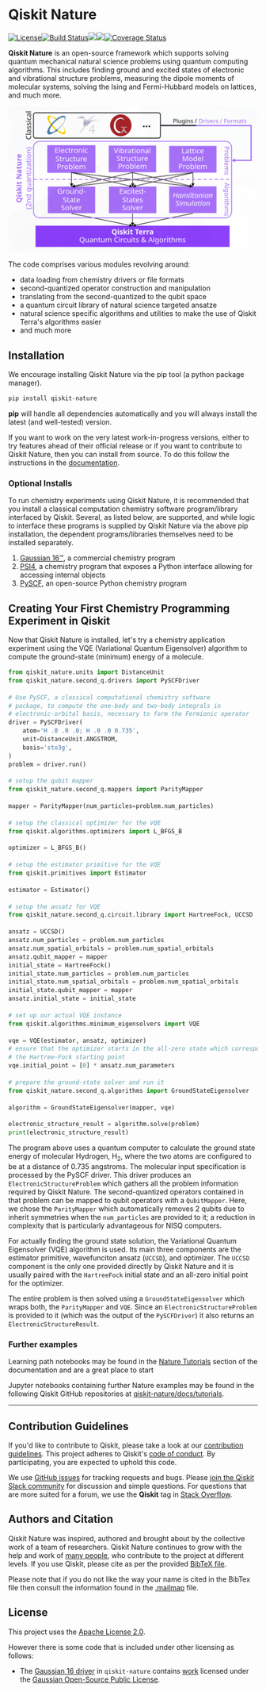 # Qiskit Nature

[![License](https://img.shields.io/github/license/Qiskit/qiskit-nature.svg?style=popout-square)](https://opensource.org/licenses/Apache-2.0)<!--- long-description-skip-begin -->[![Build Status](https://github.com/Qiskit/qiskit-nature/workflows/Nature%20Unit%20Tests/badge.svg?branch=main)](https://github.com/Qiskit/qiskit-nature/actions?query=workflow%3A"Nature%20Unit%20Tests"+branch%3Amain+event%3Apush)[![](https://img.shields.io/github/release/Qiskit/qiskit-nature.svg?style=popout-square)](https://github.com/Qiskit/qiskit-nature/releases)[![](https://img.shields.io/pypi/dm/qiskit-nature.svg?style=popout-square)](https://pypi.org/project/qiskit-nature/)[![Coverage Status](https://coveralls.io/repos/github/Qiskit/qiskit-nature/badge.svg?branch=main)](https://coveralls.io/github/Qiskit/qiskit-nature?branch=main)<!--- long-description-skip-end -->

**Qiskit Nature** is an open-source framework which supports solving quantum mechanical natural
science problems using quantum computing algorithms. This includes finding ground and excited
states of electronic and vibrational structure problems, measuring the dipole moments of molecular
systems, solving the Ising and Fermi-Hubbard models on lattices, and much more.

![Qiskit Nature Design](./docs/images/overview.png)

The code comprises various modules revolving around:

- data loading from chemistry drivers or file formats
- second-quantized operator construction and manipulation
- translating from the second-quantized to the qubit space
- a quantum circuit library of natural science targeted ansatze
- natural science specific algorithms and utilities to make the use of Qiskit
  Terra's algorithms easier
- and much more

## Installation

We encourage installing Qiskit Nature via the pip tool (a python package manager).

```bash
pip install qiskit-nature
```

**pip** will handle all dependencies automatically and you will always install the latest
(and well-tested) version.

If you want to work on the very latest work-in-progress versions, either to try features ahead of
their official release or if you want to contribute to Qiskit Nature, then you can install from source.
To do this follow the instructions in the
 [documentation](https://qiskit.org/documentation/nature/getting_started.html#installation).

### Optional Installs

To run chemistry experiments using Qiskit Nature, it is recommended that you install
a classical computation chemistry software program/library interfaced by Qiskit.
Several, as listed below, are supported, and while logic to interface these programs is supplied by
Qiskit Nature via the above pip installation, the dependent programs/libraries themselves need
to be installed separately.

1. [Gaussian 16&trade;](https://qiskit.org/documentation/nature/apidocs/qiskit_nature.second_q.drivers.gaussiand.html), a commercial chemistry program
2. [PSI4](https://qiskit.org/documentation/nature/apidocs/qiskit_nature.second_q.drivers.psi4d.html), a chemistry program that exposes a Python interface allowing for accessing internal objects
3. [PySCF](https://qiskit.org/documentation/nature/apidocs/qiskit_nature.second_q.drivers.pyscfd.html), an open-source Python chemistry program

## Creating Your First Chemistry Programming Experiment in Qiskit

Now that Qiskit Nature is installed, let's try a chemistry application experiment
using the VQE (Variational Quantum Eigensolver) algorithm to compute
the ground-state (minimum) energy of a molecule.

```python
from qiskit_nature.units import DistanceUnit
from qiskit_nature.second_q.drivers import PySCFDriver

# Use PySCF, a classical computational chemistry software
# package, to compute the one-body and two-body integrals in
# electronic-orbital basis, necessary to form the Fermionic operator
driver = PySCFDriver(
    atom='H .0 .0 .0; H .0 .0 0.735',
    unit=DistanceUnit.ANGSTROM,
    basis='sto3g',
)
problem = driver.run()

# setup the qubit mapper
from qiskit_nature.second_q.mappers import ParityMapper

mapper = ParityMapper(num_particles=problem.num_particles)

# setup the classical optimizer for the VQE
from qiskit.algorithms.optimizers import L_BFGS_B

optimizer = L_BFGS_B()

# setup the estimator primitive for the VQE
from qiskit.primitives import Estimator

estimator = Estimator()

# setup the ansatz for VQE
from qiskit_nature.second_q.circuit.library import HartreeFock, UCCSD

ansatz = UCCSD()
ansatz.num_particles = problem.num_particles
ansatz.num_spatial_orbitals = problem.num_spatial_orbitals
ansatz.qubit_mapper = mapper
initial_state = HartreeFock()
initial_state.num_particles = problem.num_particles
initial_state.num_spatial_orbitals = problem.num_spatial_orbitals
initial_state.qubit_mapper = mapper
ansatz.initial_state = initial_state

# set up our actual VQE instance
from qiskit.algorithms.minimum_eigensolvers import VQE

vqe = VQE(estimator, ansatz, optimizer)
# ensure that the optimizer starts in the all-zero state which corresponds to
# the Hartree-Fock starting point
vqe.initial_point = [0] * ansatz.num_parameters

# prepare the ground-state solver and run it
from qiskit_nature.second_q.algorithms import GroundStateEigensolver

algorithm = GroundStateEigensolver(mapper, vqe)

electronic_structure_result = algorithm.solve(problem)
print(electronic_structure_result)
```
The program above uses a quantum computer to calculate the ground state energy of molecular Hydrogen,
H<sub>2</sub>, where the two atoms are configured to be at a distance of 0.735 angstroms. The molecular
input specification is processed by the PySCF driver. This driver produces an `ElectronicStructureProblem`
which gathers all the problem information required by Qiskit Nature.
The second-quantized operators contained in that problem can be mapped to qubit operators with a
`QubitMapper`. Here, we chose the `ParityMapper` which automatically removes 2 qubits due to inherit
symmetries when the `num_particles` are provided to it; a reduction in complexity that is particularly
advantageous for NISQ computers.

For actually finding the ground state solution, the Variational Quantum Eigensolver (VQE) algorithm is used.
Its main three components are the estimator primitive, wavefunciton ansatz (`UCCSD`), and optimizer.
The `UCCSD` component is the only one provided directly by Qiskit Nature and it is usually paired with the
`HartreeFock` initial state and an all-zero initial point for the optimizer.

The entire problem is then solved using a `GroundStateEigensolver` which wraps both, the `ParityMapper`
and `VQE`. Since an `ElectronicStructureProblem` is provided to it (which was the output of the
`PySCFDriver`) it also returns an `ElectronicStructureResult`.

### Further examples

Learning path notebooks may be found in the
[Nature Tutorials](https://qiskit.org/documentation/nature/tutorials/index.html) section
of the documentation and are a great place to start

Jupyter notebooks containing further Nature examples may be found in the
following Qiskit GitHub repositories at
[qiskit-nature/docs/tutorials](https://github.com/Qiskit/qiskit-nature/tree/main/docs/tutorials).


----------------------------------------------------------------------------------------------------


## Contribution Guidelines

If you'd like to contribute to Qiskit, please take a look at our
[contribution guidelines](https://github.com/Qiskit/qiskit-nature/blob/main/CONTRIBUTING.md).
This project adheres to Qiskit's [code of conduct](https://github.com/Qiskit/qiskit-nature/blob/main/CODE_OF_CONDUCT.md).
By participating, you are expected to uphold this code.

We use [GitHub issues](https://github.com/Qiskit/qiskit-nature/issues) for tracking requests and bugs. Please
[join the Qiskit Slack community](https://qisk.it/join-slack)
for discussion and simple questions.
For questions that are more suited for a forum, we use the **Qiskit** tag in [Stack Overflow](https://stackoverflow.com/questions/tagged/qiskit).

## Authors and Citation

Qiskit Nature was inspired, authored and brought about by the collective work of a team of researchers.
Qiskit Nature continues to grow with the help and work of
[many people](https://github.com/Qiskit/qiskit-nature/graphs/contributors), who contribute
to the project at different levels.
If you use Qiskit, please cite as per the provided
[BibTeX file](https://github.com/Qiskit/qiskit/blob/master/Qiskit.bib).

Please note that if you do not like the way your name is cited in the BibTex file then consult
the information found in the [.mailmap](https://github.com/Qiskit/qiskit-nature/blob/main/.mailmap)
file.

## License

This project uses the [Apache License 2.0](https://github.com/Qiskit/qiskit-nature/blob/main/LICENSE.txt).

However there is some code that is included under other licensing as follows:

* The [Gaussian 16 driver](https://github.com/Qiskit/qiskit-nature/tree/main/qiskit_nature/second_q/drivers/gaussiand) in `qiskit-nature`
  contains [work](https://github.com/Qiskit/qiskit-nature/tree/main/qiskit_nature/second_q/drivers/gaussiand/gauopen) licensed under the
  [Gaussian Open-Source Public License](https://github.com/Qiskit/qiskit-nature/blob/main/qiskit_nature/second_q/drivers/gaussiand/gauopen/LICENSE.txt).
